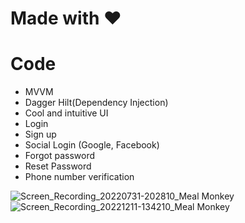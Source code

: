 # Made with ❤️
# Code
* MVVM
* Dagger Hilt(Dependency Injection)
* Cool and intuitive UI
* Login
* Sign up
* Social Login (Google, Facebook)
* Forgot password
* Reset Password
* Phone number verification

![Screen_Recording_20220731-202810_Meal Monkey](https://user-images.githubusercontent.com/93570267/206894774-c524b995-75c5-4345-9f7d-96e3b72a2551.gif)
![Screen_Recording_20221211-134210_Meal Monkey](https://user-images.githubusercontent.com/93570267/206894769-25a03ea1-82c9-4aae-b9a7-2b88086612ea.gif)

